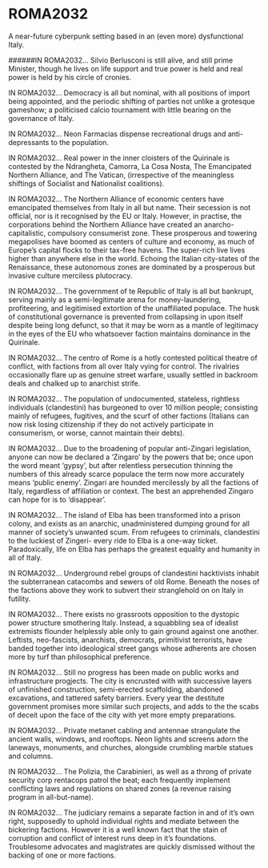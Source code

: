 # ROMA2032
A near-future cyberpunk setting based in an (even more) dysfunctional Italy. 

######IN ROMA2032...
Silvio Berlusconi is still alive, and still prime Minister, though he lives on life support and true power is held and real power is held by his circle of cronies.

IN ROMA2032...
Democracy is all but nominal, with all positions of import being appointed, and the periodic shifting of parties not unlike a grotesque gameshow; a politicised calcio tournament with little bearing on the governance of Italy.

IN ROMA2032...
Neon Farmacias dispense recreational drugs and anti-depressants to the population.

IN ROMA2032...
Real power in the inner cloisters of the Quirinale is contested by the Ndrangheta, Camorra, La Cosa Nosta, The Emancipated Northern Alliance, and The Vatican, (irrespective of the meaningless shiftings of Socialist and Nationalist coalitions).

IN ROMA2032...
The Northern Alliance of economic centers have emancipated themselves from Italy in all but name. Their secession is not official, nor is it recognised by the EU or Italy. However, in practise, the corporations behind the Northern Alliance have created an anarcho-capitalistic, compulsory consumerist zone. These prosperous and towering megapolises have boomed as centers of culture and economy, as much of Europe’s capital flocks to their tax-free havens. The super-rich live lives higher than anywhere else in the world. Echoing the Italian city-states of the Renaissance, these autonomous zones are dominated by a prosperous but invasive culture merciless plutocracy.

IN ROMA2032...
The government of te Republic of Italy is all but bankrupt, serving mainly as a semi-legitimate arena for money-laundering, profiteering, and legitimised extortion of the unaffiliated populace. The husk of constitutional governance is prevented from collapsing in upon itself despite being long defunct, so that it may be worn as a mantle of legitimacy in the eyes of the EU who whatsoever faction maintains dominance in the Quirinale.
 
IN ROMA2032...
The centro of Rome is a hotly contested political theatre of conflict, with factions from all over Italy vying for control. The rivalries occasionally flare up as genuine street warfare, usually settled in backroom deals and chalked up to anarchist strife.

IN ROMA2032...
The population of undocumented, stateless, rightless individuals (clandestini) has burgeoned to over 10 million people; consisting mainly of refugees, fugitives, and the scurf of other factions (Italians can now risk losing citizenship if they do not actively participate in consumerism, or worse, cannot maintain their debts). 

IN ROMA2032...
Due to the broadening of popular anti-Zingari legislation, anyone can now be declared a ‘Zingaro’ by the powers that be; once upon the word meant ‘gypsy’, but after relentless persecution thinning the numbers of this already scarce populace the term now more accurately means ‘public enemy’. Zingari are hounded mercilessly by all the factions of Italy, regardless of affiliation or context. The best an apprehended Zingaro can hope for is to ‘disappear’.

IN ROMA2032...
The island of Elba has been transformed into a prison colony, and exists as an anarchic, unadministered dumping ground for all manner of society’s unwanted scum. From refugees to criminals, clandestini to the luckiest of Zingeri- every ride to Elba is a one-way ticket. Paradoxically, life on Elba has perhaps the greatest equality and humanity in all of Italy.

IN ROMA2032...
Underground rebel groups of clandestini hacktivists inhabit the subterranean catacombs and sewers of old Rome. Beneath the noses of the factions above they work to subvert their stranglehold on on Italy in futility.

IN ROMA2032...
There exists no grassroots opposition to the dystopic power structure smothering Italy. Instead, a squabbling sea of idealist extremists flounder helplessly able only to gain ground against one another. Leftists, neo-fascists, anarchists, democrats, primitivist terrorists, have banded together into ideological street gangs whose adherents are chosen more by turf than philosophical preference.

IN ROMA2032...
Still no progress has been made on public works and infrastructure progjects. The city is encrusted with with successive layers of unfinished construction, semi-erected scaffolding, abandoned excavations, and tattered safety barriers. Every year the destitute government promises more similar such projects, and adds to the the scabs of deceit upon the face of the city with yet more empty preparations.

IN ROMA2032...
Private metanet cabling and antennae strangulate the ancient walls, windows, and rooftops. Neon lights and screens adorn the laneways, monuments, and churches, alongside crumbling marble statues and columns.
 
IN ROMA2032...
The Polizia, the Carabinieri, as well as a throng of private security corp rentacops patrol the beat; each frequently implement conflicting laws and regulations on shared zones (a revenue raising program in all-but-name).

IN ROMA2032...
The judiciary remains a separate faction in and of it’s own right, supposedly to uphold individual rights and mediate between the bickering factions. However it is a well known fact that the stain of corruption and conflict of interest runs deep in it’s foundations. Troublesome advocates and magistrates are quickly dismissed without the backing of one or more factions.
